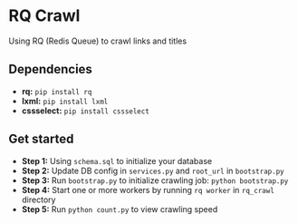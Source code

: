 # RQ Crawl

Using RQ (Redis Queue) to crawl links and titles

## Dependencies

* **rq:** `pip install rq`
* **lxml:** `pip install lxml`
* **cssselect:** `pip install cssselect`

## Get started

* **Step 1:** Using `schema.sql` to initialize your database
* **Step 2:** Update DB config in `services.py` and `root_url` in `bootstrap.py`
* **Step 3:** Run `bootstrap.py` to initialize crawling job: `python bootstrap.py`
* **Step 4:** Start one or more workers by running `rq worker` in `rq_crawl` directory
* **Step 5:** Run `python count.py` to view crawling speed
